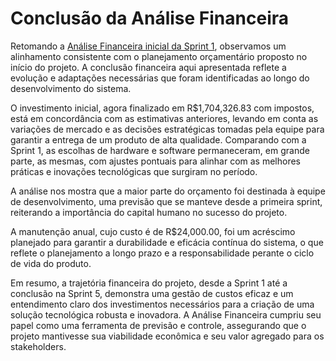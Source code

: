 # Conclusão da Análise Financeira 

Retomando a [Análise Financeira inicial da Sprint 1](https://2023m8t2-inteli.github.io/grupo2/sprint1/Entendimento%20do%20negócio/Análise%20Financeira/), observamos um alinhamento consistente com o planejamento orçamentário proposto no início do projeto. A conclusão financeira aqui apresentada reflete a evolução e adaptações necessárias que foram identificadas ao longo do desenvolvimento do sistema.

O investimento inicial, agora finalizado em R$1,704,326.83 com impostos, está em concordância com as estimativas anteriores, levando em conta as variações de mercado e as decisões estratégicas tomadas pela equipe para garantir a entrega de um produto de alta qualidade. Comparando com a Sprint 1, as escolhas de hardware e software permaneceram, em grande parte, as mesmas, com ajustes pontuais para alinhar com as melhores práticas e inovações tecnológicas que surgiram no período.

A análise nos mostra que a maior parte do orçamento foi destinada à equipe de desenvolvimento, uma previsão que se manteve desde a primeira sprint, reiterando a importância do capital humano no sucesso do projeto.

A manutenção anual, cujo custo é de R$24,000.00, foi um acréscimo planejado para garantir a durabilidade e eficácia contínua do sistema, o que reflete o planejamento a longo prazo e a responsabilidade perante o ciclo de vida do produto.

Em resumo, a trajetória financeira do projeto, desde a Sprint 1 até a conclusão na Sprint 5, demonstra uma gestão de custos eficaz e um entendimento claro dos investimentos necessários para a criação de uma solução tecnológica robusta e inovadora. A Análise Financeira cumpriu seu papel como uma ferramenta de previsão e controle, assegurando que o projeto mantivesse sua viabilidade econômica e seu valor agregado para os stakeholders.